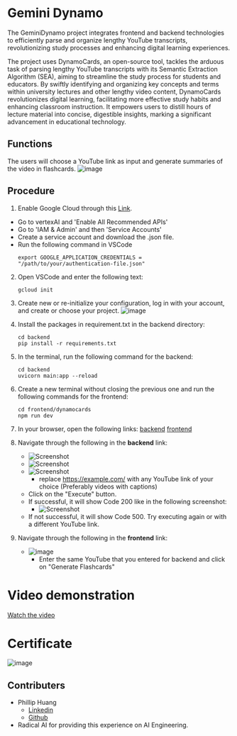 # Gemini Dynamo
The GeminiDynamo project integrates frontend and backend technologies to efficiently parse and organize lengthy YouTube transcripts, revolutionizing study processes and enhancing digital learning experiences. 

The project uses DynamoCards, an open-source tool, tackles the arduous task of parsing lengthy YouTube transcripts with its Semantic Extraction Algorithm (SEA), aiming to streamline the study process for students and educators. By swiftly identifying and organizing key concepts and terms within university lectures and other lengthy video content, DynamoCards revolutionizes digital learning, facilitating more effective study habits and enhancing classroom instruction. It empowers users to distill hours of lecture material into concise, digestible insights, marking a significant advancement in educational technology.

## Functions
The users will choose a YouTube link as input and generate summaries of the video in flashcards.
![image](https://github.com/philliphjhuang/GeminiDynamo/assets/30792325/306f6118-832c-403e-828a-0da8371dbc68)


## Procedure

1. Enable Google Cloud through this [Link](https://cloud.google.com/cloud-console?utm_source=google&utm_medium=cpc&utm_campaign=na-US-all-en-dr-bkws-all-all-trial-e-dr-1707554&utm_content=text-ad-none-any-DEV_c-CRE_665735422256-ADGP_Hybrid%20%7C%20BKWS%20-%20MIX%20%7C%20Txt-Management%20Tools-Cloud%20Console-KWID_43700077225654741-kwd-55675752867&utm_term=KW_google%20cloud%20console-ST_google%20cloud%20console&gad_source=1&gclid=Cj0KCQiArrCvBhCNARIsAOkAGcXO2_affz2IH9q_ps1LDwrdsOe43AmOiJps1j9UK_ri0mnBWRd9eA0aApkNEALw_wcB&gclsrc=aw.ds).
- Go to vertexAI and 'Enable All Recommended APIs'
- Go to 'IAM & Admin' and then 'Service Accounts'
- Create a service account and download the .json file.
- Run the following command in VSCode
  ```
  export GOOGLE_APPLICATION_CREDENTIALS = "/path/to/your/authentication-file.json"
  ```

2. Open VSCode and enter the following text:
   ```
   gcloud init
   ```

3. Create new or re-initialize your configuration, log in with your account, and create or choose your project.
   ![image](https://github.com/philliphjhuang/RadicalX/assets/30792325/6e345325-36fb-4ba8-b65a-82d2cb023294)

4. Install the packages in requirement.txt in the backend directory:
   ```
   cd backend
   pip install -r requirements.txt
   ```
   
5. In the terminal, run the following command for the backend:
   ```
   cd backend
   uvicorn main:app --reload
   ```
   
6. Create a new terminal without closing the previous one and run the following commands for the frontend:
   ```
   cd frontend/dynamocards
   npm run dev
   ```
   
7. In your browser, open the following links:
   [backend](http://127.0.0.1:8000/docs)
   [frontend](http://localhost:5173/)

8. Navigate through the following in the **backend** link:
   - ![Screenshot](https://github.com/philliphjhuang/GeminiDynamo/assets/30792325/db3f5e52-9cdc-48d7-a262-1f458ee88604)
   - ![Screenshot](https://github.com/philliphjhuang/GeminiDynamo/assets/30792325/8657e37b-bc1f-4adb-bd90-0d62d84ecdc7)
   - ![Screenshot](https://github.com/philliphjhuang/GeminiDynamo/assets/30792325/4ba12f12-1441-45b8-aa6c-b1df5ea33d84)
     - replace https://example.com/ with any YouTube link of your choice (Preferably videos with captions)
   - Click on the "Execute" button.
   - If successful, it will show Code 200 like in the following screenshot:
     - ![Screenshot](https://github.com/philliphjhuang/GeminiDynamo/assets/30792325/985dcb5f-eccb-4ecc-a289-e5c634fc8791)
   - If not successful, it will show Code 500. Try executing again or with a different YouTube link.

9. Navigate through the following in the **frontend** link:
   - ![image](https://github.com/philliphjhuang/GeminiDynamo/assets/30792325/3a0050cf-4e47-45db-960d-233e1c34aa83)
     - Enter the same YouTube that you entered for backend and click on "Generate Flashcards"


# Video demonstration
[Watch the video](https://www.loom.com/share/97b4840119274808b97dbc05a9a96b81?sid=64ada5b6-3c2a-49a4-ac0c-d165b9ecede6)

# Certificate
![image](https://github.com/philliphjhuang/GeminiDynamo/assets/30792325/75e6a5d6-0d42-4041-afe2-6c31908373b4)


## Contributers
- Phillip Huang
  - [Linkedin](https://www.linkedin.com/in/phillip-huang-449b64229/)
  - [Github](https://github.com/philliphjhuang)
- Radical AI for providing this experience on AI Engineering.

